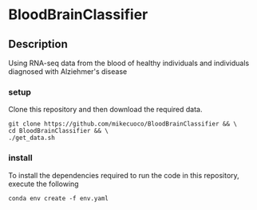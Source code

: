 # BloodBrainClassifier

## Description

Using RNA-seq data from the blood of healthy individuals and individuals diagnosed with Alziehmer's disease


### setup
Clone this repository and then download the required data.
```
git clone https://github.com/mikecuoco/BloodBrainClassifier && \
cd BloodBrainClassifier && \
./get_data.sh
```


### install
To install the dependencies required to run the code in this repository, execute the following
```
conda env create -f env.yaml
```

